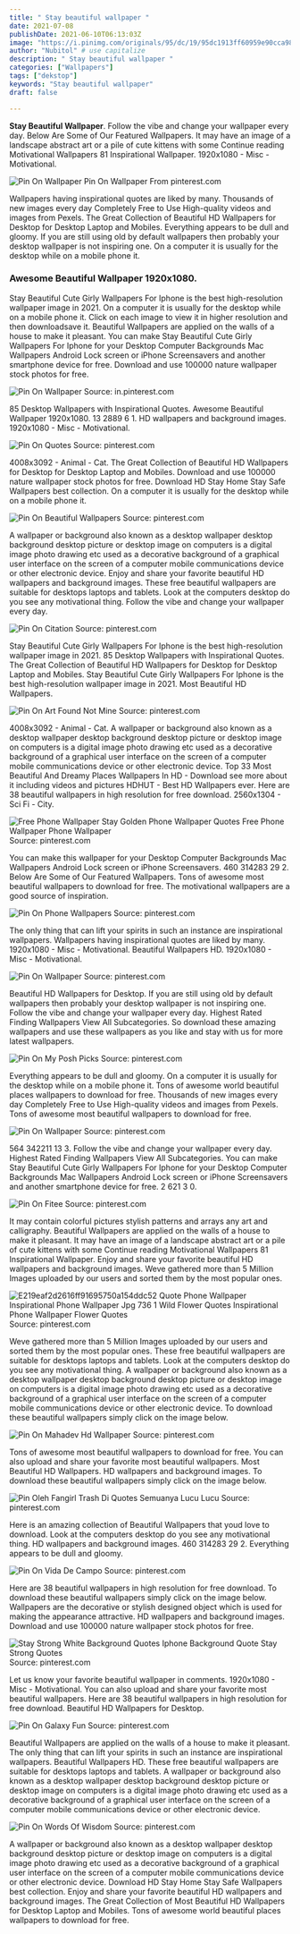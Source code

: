```yaml
---
title: " Stay beautiful wallpaper "
date: 2021-07-08
publishDate: 2021-06-10T06:13:03Z
image: "https://i.pinimg.com/originals/95/dc/19/95dc1913ff60959e90cca986d8fba7c7.jpg"
author: "Nubitol" # use capitalize
description: " Stay beautiful wallpaper "
categories: ["Wallpapers"]
tags: ["dekstop"]
keywords: "Stay beautiful wallpaper"
draft: false

---
```



**Stay Beautiful Wallpaper**. Follow the vibe and change your wallpaper every day. Below Are Some of Our Featured Wallpapers. It may have an image of a landscape abstract art or a pile of cute kittens with some Continue reading Motivational Wallpapers 81 Inspirational Wallpaper. 1920x1080 - Misc - Motivational.

![Pin On Wallpaper](https://i.pinimg.com/originals/b6/ea/8f/b6ea8fe58716b559e6c4995c16bc13ef.jpg "Pin On Wallpaper")
Pin On Wallpaper From pinterest.com


Wallpapers having inspirational quotes are liked by many. Thousands of new images every day Completely Free to Use High-quality videos and images from Pexels. The Great Collection of Beautiful HD Wallpapers for Desktop for Desktop Laptop and Mobiles. Everything appears to be dull and gloomy. If you are still using old by default wallpapers then probably your desktop wallpaper is not inspiring one. On a computer it is usually for the desktop while on a mobile phone it.

### Awesome Beautiful Wallpaper 1920x1080.

Stay Beautiful Cute Girly Wallpapers For Iphone is the best high-resolution wallpaper image in 2021. On a computer it is usually for the desktop while on a mobile phone it. Click on each image to view it in higher resolution and then downloadsave it. Beautiful Wallpapers are applied on the walls of a house to make it pleasant. You can make Stay Beautiful Cute Girly Wallpapers For Iphone for your Desktop Computer Backgrounds Mac Wallpapers Android Lock screen or iPhone Screensavers and another smartphone device for free. Download and use 100000 nature wallpaper stock photos for free.


![Pin On Wallpaper](https://i.pinimg.com/736x/d8/b3/c0/d8b3c0ff882c22d18976f13ed1e63d98.jpg "Pin On Wallpaper")
Source: in.pinterest.com

85 Desktop Wallpapers with Inspirational Quotes. Awesome Beautiful Wallpaper 1920x1080. 13 2889 6 1. HD wallpapers and background images. 1920x1080 - Misc - Motivational.

![Pin On Quotes](https://i.pinimg.com/originals/77/7b/af/777bafc3bbee8229fda6828a445ae11f.png "Pin On Quotes")
Source: pinterest.com

4008x3092 - Animal - Cat. The Great Collection of Beautiful HD Wallpapers for Desktop for Desktop Laptop and Mobiles. Download and use 100000 nature wallpaper stock photos for free. Download HD Stay Home Stay Safe Wallpapers best collection. On a computer it is usually for the desktop while on a mobile phone it.

![Pin On Beautiful Wallpapers](https://i.pinimg.com/originals/d6/9c/85/d69c85d86fd009c534bc3667d9d1af78.jpg "Pin On Beautiful Wallpapers")
Source: pinterest.com

A wallpaper or background also known as a desktop wallpaper desktop background desktop picture or desktop image on computers is a digital image photo drawing etc used as a decorative background of a graphical user interface on the screen of a computer mobile communications device or other electronic device. Enjoy and share your favorite beautiful HD wallpapers and background images. These free beautiful wallpapers are suitable for desktops laptops and tablets. Look at the computers desktop do you see any motivational thing. Follow the vibe and change your wallpaper every day.

![Pin On Citation](https://i.pinimg.com/564x/e9/81/5c/e9815c6a7470f81e9209367e2f1a7d09.jpg "Pin On Citation")
Source: pinterest.com

Stay Beautiful Cute Girly Wallpapers For Iphone is the best high-resolution wallpaper image in 2021. 85 Desktop Wallpapers with Inspirational Quotes. The Great Collection of Beautiful HD Wallpapers for Desktop for Desktop Laptop and Mobiles. Stay Beautiful Cute Girly Wallpapers For Iphone is the best high-resolution wallpaper image in 2021. Most Beautiful HD Wallpapers.

![Pin On Art Found Not Mine](https://i.pinimg.com/originals/9a/37/6f/9a376fc1c9c627833216df547a1a63b2.jpg "Pin On Art Found Not Mine")
Source: pinterest.com

4008x3092 - Animal - Cat. A wallpaper or background also known as a desktop wallpaper desktop background desktop picture or desktop image on computers is a digital image photo drawing etc used as a decorative background of a graphical user interface on the screen of a computer mobile communications device or other electronic device. Top 33 Most Beautiful And Dreamy Places Wallpapers In HD - Download see more about it including videos and pictures HDHUT - Best HD Wallpapers ever. Here are 38 beautiful wallpapers in high resolution for free download. 2560x1304 - Sci Fi - City.

![Free Phone Wallpaper Stay Golden Phone Wallpaper Quotes Free Phone Wallpaper Phone Wallpaper](https://i.pinimg.com/474x/bd/89/8b/bd898b43b173b7608072b05acf4d051f.jpg "Free Phone Wallpaper Stay Golden Phone Wallpaper Quotes Free Phone Wallpaper Phone Wallpaper")
Source: pinterest.com

You can make this wallpaper for your Desktop Computer Backgrounds Mac Wallpapers Android Lock screen or iPhone Screensavers. 460 314283 29 2. Below Are Some of Our Featured Wallpapers. Tons of awesome most beautiful wallpapers to download for free. The motivational wallpapers are a good source of inspiration.

![Pin On Phone Wallpapers](https://i.pinimg.com/originals/06/61/1d/06611ddec57b952f25f98d6858ed4604.jpg "Pin On Phone Wallpapers")
Source: pinterest.com

The only thing that can lift your spirits in such an instance are inspirational wallpapers. Wallpapers having inspirational quotes are liked by many. 1920x1080 - Misc - Motivational. Beautiful Wallpapers HD. 1920x1080 - Misc - Motivational.

![Pin On Wallpaper](https://i.pinimg.com/originals/b6/ea/8f/b6ea8fe58716b559e6c4995c16bc13ef.jpg "Pin On Wallpaper")
Source: pinterest.com

Beautiful HD Wallpapers for Desktop. If you are still using old by default wallpapers then probably your desktop wallpaper is not inspiring one. Follow the vibe and change your wallpaper every day. Highest Rated Finding Wallpapers View All Subcategories. So download these amazing wallpapers and use these wallpapers as you like and stay with us for more latest wallpapers.

![Pin On My Posh Picks](https://i.pinimg.com/originals/1a/10/0f/1a100ffa2eae2bf285469768061d3f1e.png "Pin On My Posh Picks")
Source: pinterest.com

Everything appears to be dull and gloomy. On a computer it is usually for the desktop while on a mobile phone it. Tons of awesome world beautiful places wallpapers to download for free. Thousands of new images every day Completely Free to Use High-quality videos and images from Pexels. Tons of awesome most beautiful wallpapers to download for free.

![Pin On Wallpaper](https://i.pinimg.com/originals/55/3e/54/553e5474b6b7a3b3dd8e86614c844c9c.jpg "Pin On Wallpaper")
Source: pinterest.com

564 342211 13 3. Follow the vibe and change your wallpaper every day. Highest Rated Finding Wallpapers View All Subcategories. You can make Stay Beautiful Cute Girly Wallpapers For Iphone for your Desktop Computer Backgrounds Mac Wallpapers Android Lock screen or iPhone Screensavers and another smartphone device for free. 2 621 3 0.

![Pin On Fitee](https://i.pinimg.com/originals/1d/e4/f0/1de4f09c708885168ed659e296ddcd68.jpg "Pin On Fitee")
Source: pinterest.com

It may contain colorful pictures stylish patterns and arrays any art and calligraphy. Beautiful Wallpapers are applied on the walls of a house to make it pleasant. It may have an image of a landscape abstract art or a pile of cute kittens with some Continue reading Motivational Wallpapers 81 Inspirational Wallpaper. Enjoy and share your favorite beautiful HD wallpapers and background images. Weve gathered more than 5 Million Images uploaded by our users and sorted them by the most popular ones.

![E219eaf2d2616ff91695750a154ddc52 Quote Phone Wallpaper Inspirational Phone Wallpaper Jpg 736 1 Wild Flower Quotes Inspirational Phone Wallpaper Flower Quotes](https://i.pinimg.com/736x/d9/e6/e0/d9e6e0a47491cdd0fe509739a1d767d2.jpg "E219eaf2d2616ff91695750a154ddc52 Quote Phone Wallpaper Inspirational Phone Wallpaper Jpg 736 1 Wild Flower Quotes Inspirational Phone Wallpaper Flower Quotes")
Source: pinterest.com

Weve gathered more than 5 Million Images uploaded by our users and sorted them by the most popular ones. These free beautiful wallpapers are suitable for desktops laptops and tablets. Look at the computers desktop do you see any motivational thing. A wallpaper or background also known as a desktop wallpaper desktop background desktop picture or desktop image on computers is a digital image photo drawing etc used as a decorative background of a graphical user interface on the screen of a computer mobile communications device or other electronic device. To download these beautiful wallpapers simply click on the image below.

![Pin On Mahadev Hd Wallpaper](https://i.pinimg.com/originals/ff/f9/f8/fff9f82b1fade5ce062a907158c90c6f.png "Pin On Mahadev Hd Wallpaper")
Source: pinterest.com

Tons of awesome most beautiful wallpapers to download for free. You can also upload and share your favorite most beautiful wallpapers. Most Beautiful HD Wallpapers. HD wallpapers and background images. To download these beautiful wallpapers simply click on the image below.

![Pin Oleh Fangirl Trash Di Quotes Semuanya Lucu Lucu](https://i.pinimg.com/originals/43/9c/75/439c753d92c8b3858e08a13a6b128983.jpg "Pin Oleh Fangirl Trash Di Quotes Semuanya Lucu Lucu")
Source: pinterest.com

Here is an amazing collection of Beautiful Wallpapers that youd love to download. Look at the computers desktop do you see any motivational thing. HD wallpapers and background images. 460 314283 29 2. Everything appears to be dull and gloomy.

![Pin On Vida De Campo](https://i.pinimg.com/originals/cb/19/be/cb19be59c0b7f2b0b2186dff7bf279b1.jpg "Pin On Vida De Campo")
Source: pinterest.com

Here are 38 beautiful wallpapers in high resolution for free download. To download these beautiful wallpapers simply click on the image below. Wallpapers are the decorative or stylish designed object which is used for making the appearance attractive. HD wallpapers and background images. Download and use 100000 nature wallpaper stock photos for free.

![Stay Strong White Background Quotes Iphone Background Quote Stay Strong Quotes](https://i.pinimg.com/originals/5b/09/b5/5b09b51aaa8baeaa9b47372e6db026c0.jpg "Stay Strong White Background Quotes Iphone Background Quote Stay Strong Quotes")
Source: pinterest.com

Let us know your favorite beautiful wallpaper in comments. 1920x1080 - Misc - Motivational. You can also upload and share your favorite most beautiful wallpapers. Here are 38 beautiful wallpapers in high resolution for free download. Beautiful HD Wallpapers for Desktop.

![Pin On Galaxy Fun](https://i.pinimg.com/originals/da/67/59/da67598e24033c722d06c5f9a11624a1.jpg "Pin On Galaxy Fun")
Source: pinterest.com

Beautiful Wallpapers are applied on the walls of a house to make it pleasant. The only thing that can lift your spirits in such an instance are inspirational wallpapers. Beautiful Wallpapers HD. These free beautiful wallpapers are suitable for desktops laptops and tablets. A wallpaper or background also known as a desktop wallpaper desktop background desktop picture or desktop image on computers is a digital image photo drawing etc used as a decorative background of a graphical user interface on the screen of a computer mobile communications device or other electronic device.

![Pin On Words Of Wisdom](https://i.pinimg.com/originals/95/dc/19/95dc1913ff60959e90cca986d8fba7c7.jpg "Pin On Words Of Wisdom")
Source: pinterest.com

A wallpaper or background also known as a desktop wallpaper desktop background desktop picture or desktop image on computers is a digital image photo drawing etc used as a decorative background of a graphical user interface on the screen of a computer mobile communications device or other electronic device. Download HD Stay Home Stay Safe Wallpapers best collection. Enjoy and share your favorite beautiful HD wallpapers and background images. The Great Collection of Most Beautiful HD Wallpapers for Desktop Laptop and Mobiles. Tons of awesome world beautiful places wallpapers to download for free.

